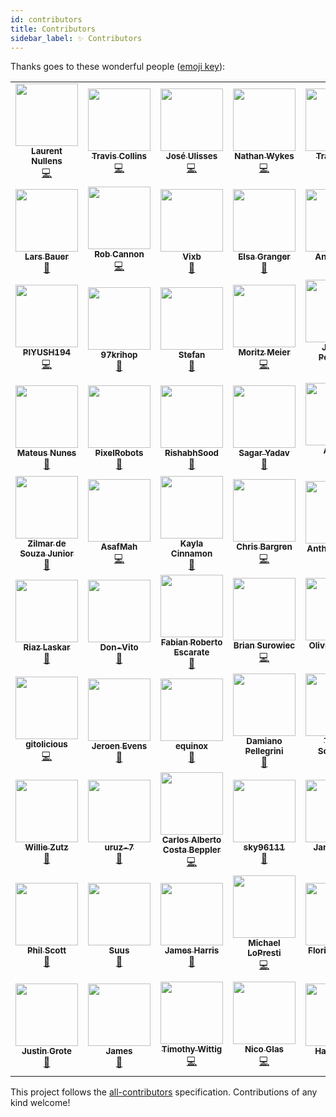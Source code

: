```yaml
---
id: contributors
title: Contributors
sidebar_label: ✨ Contributors
---
```


Thanks goes to these wonderful people ([emoji key][acek]):

<!-- ALL-CONTRIBUTORS-LIST:START - Do not remove or modify this section -->
<!-- prettier-ignore-start -->
<!-- markdownlint-disable -->
<table>
  <tr>
    <td align="center"><a href="https://github.com/lnu"><img src="https://avatars.githubusercontent.com/u/1829553?v=4?s=100" width="100px;" alt=""/><br /><sub><b>Laurent Nullens</b></sub></a><br /><a href="https://github.com/JanDeDobbeleer/oh-my-posh/commits?author=lnu" title="Code">💻</a></td>
    <td align="center"><a href="https://github.com/TravisTX"><img src="https://avatars.githubusercontent.com/u/934490?v=4?s=100" width="100px;" alt=""/><br /><sub><b>Travis Collins</b></sub></a><br /><a href="https://github.com/JanDeDobbeleer/oh-my-posh/commits?author=TravisTX" title="Code">💻</a></td>
    <td align="center"><a href="https://github.com/jos3s"><img src="https://avatars.githubusercontent.com/u/50359547?v=4?s=100" width="100px;" alt=""/><br /><sub><b>José Ulisses</b></sub></a><br /><a href="https://github.com/JanDeDobbeleer/oh-my-posh/commits?author=jos3s" title="Code">💻</a></td>
    <td align="center"><a href="https://github.com/nwykes"><img src="https://avatars.githubusercontent.com/u/593993?v=4?s=100" width="100px;" alt=""/><br /><sub><b>Nathan Wykes</b></sub></a><br /><a href="https://github.com/JanDeDobbeleer/oh-my-posh/commits?author=nwykes" title="Code">💻</a></td>
    <td align="center"><a href="http://www.paraesthesia.com/"><img src="https://avatars.githubusercontent.com/u/1156571?v=4?s=100" width="100px;" alt=""/><br /><sub><b>Travis Illig</b></sub></a><br /><a href="https://github.com/JanDeDobbeleer/oh-my-posh/commits?author=tillig" title="Code">💻</a></td>
    <td align="center"><a href="http://www.evilznet.com/"><img src="https://avatars.githubusercontent.com/u/2937862?v=4?s=100" width="100px;" alt=""/><br /><sub><b>Vincent B.</b></sub></a><br /><a href="https://github.com/JanDeDobbeleer/oh-my-posh/commits?author=evilz" title="Code">💻</a></td>
    <td align="center"><a href="https://erclu.github.io/cv/"><img src="https://avatars.githubusercontent.com/u/30255227?v=4?s=100" width="100px;" alt=""/><br /><sub><b>Luca Ercole</b></sub></a><br /><a href="https://github.com/JanDeDobbeleer/oh-my-posh/commits?author=erclu" title="Code">💻</a></td>
  </tr>
  <tr>
    <td align="center"><a href="https://larsbauer.xyz/"><img src="https://avatars.githubusercontent.com/u/3920045?v=4?s=100" width="100px;" alt=""/><br /><sub><b>Lars Bauer</b></sub></a><br /><a href="#design-LarsBauer" title="Design">🎨</a></td>
    <td align="center"><a href="https://github.com/RobCannon"><img src="https://avatars.githubusercontent.com/u/189862?v=4?s=100" width="100px;" alt=""/><br /><sub><b>Rob Cannon</b></sub></a><br /><a href="https://github.com/JanDeDobbeleer/oh-my-posh/commits?author=RobCannon" title="Code">💻</a></td>
    <td align="center"><a href="https://github.com/Vixb1122"><img src="https://avatars.githubusercontent.com/u/17810492?v=4?s=100" width="100px;" alt=""/><br /><sub><b>Vixb</b></sub></a><br /><a href="https://github.com/JanDeDobbeleer/oh-my-posh/commits?author=Vixb1122" title="Documentation">📖</a></td>
    <td align="center"><a href="https://github.com/zeyugao"><img src="https://avatars.githubusercontent.com/u/6374697?v=4?s=100" width="100px;" alt=""/><br /><sub><b>Elsa Granger</b></sub></a><br /><a href="#design-zeyugao" title="Design">🎨</a></td>
    <td align="center"><a href="https://github.com/softweaprograma"><img src="https://avatars.githubusercontent.com/u/35231092?v=4?s=100" width="100px;" alt=""/><br /><sub><b>Anthony G</b></sub></a><br /><a href="#design-softweaprograma" title="Design">🎨</a></td>
    <td align="center"><a href="https://github.com/gitolicious"><img src="https://avatars.githubusercontent.com/u/26963495?v=4?s=100" width="100px;" alt=""/><br /><sub><b>gitolicious</b></sub></a><br /><a href="https://github.com/JanDeDobbeleer/oh-my-posh/commits?author=gitolicious" title="Code">💻</a></td>
    <td align="center"><a href="https://alzhanov.ru/"><img src="https://avatars.githubusercontent.com/u/8657078?v=4?s=100" width="100px;" alt=""/><br /><sub><b>Maxim</b></sub></a><br /><a href="#design-irdkwmnsb" title="Design">🎨</a></td>
  </tr>
  <tr>
    <td align="center"><a href="https://github.com/PIYUSH194"><img src="https://avatars.githubusercontent.com/u/2896456?v=4?s=100" width="100px;" alt=""/><br /><sub><b>PIYUSH194</b></sub></a><br /><a href="https://github.com/JanDeDobbeleer/oh-my-posh/commits?author=PIYUSH194" title="Code">💻</a></td>
    <td align="center"><a href="https://github.com/97krihop"><img src="https://avatars.githubusercontent.com/u/24739853?v=4?s=100" width="100px;" alt=""/><br /><sub><b>97krihop</b></sub></a><br /><a href="https://github.com/JanDeDobbeleer/oh-my-posh/commits?author=97krihop" title="Documentation">📖</a></td>
    <td align="center"><a href="https://github.com/stefanes"><img src="https://avatars.githubusercontent.com/u/5484354?v=4?s=100" width="100px;" alt=""/><br /><sub><b>Stefan</b></sub></a><br /><a href="#design-stefanes" title="Design">🎨</a></td>
    <td align="center"><a href="https://github.com/moritz-meier"><img src="https://avatars.githubusercontent.com/u/60762067?v=4?s=100" width="100px;" alt=""/><br /><sub><b>Moritz Meier</b></sub></a><br /><a href="https://github.com/JanDeDobbeleer/oh-my-posh/commits?author=moritz-meier" title="Code">💻</a></td>
    <td align="center"><a href="https://github.com/jetersen"><img src="https://avatars.githubusercontent.com/u/1661688?v=4?s=100" width="100px;" alt=""/><br /><sub><b>Joseph Petersen</b></sub></a><br /><a href="https://github.com/JanDeDobbeleer/oh-my-posh/commits?author=jetersen" title="Code">💻</a></td>
    <td align="center"><a href="https://github.com/Goliaita"><img src="https://avatars.githubusercontent.com/u/11245411?v=4?s=100" width="100px;" alt=""/><br /><sub><b>Davide Basile</b></sub></a><br /><a href="https://github.com/JanDeDobbeleer/oh-my-posh/commits?author=Goliaita" title="Code">💻</a></td>
    <td align="center"><a href="http://youngbin.xyz/"><img src="https://avatars.githubusercontent.com/u/1916739?v=4?s=100" width="100px;" alt=""/><br /><sub><b>Youngbin Han</b></sub></a><br /><a href="#design-sukso96100" title="Design">🎨</a></td>
  </tr>
  <tr>
    <td align="center"><a href="https://mateusnssp.github.io/mateusnssp/"><img src="https://avatars.githubusercontent.com/u/69170710?v=4?s=100" width="100px;" alt=""/><br /><sub><b>Mateus Nunes</b></sub></a><br /><a href="#design-mateusnssn" title="Design">🎨</a></td>
    <td align="center"><a href="https://pixelrobots.co.uk/"><img src="https://avatars.githubusercontent.com/u/22979170?v=4?s=100" width="100px;" alt=""/><br /><sub><b>PixelRobots</b></sub></a><br /><a href="#design-PixelRobots" title="Design">🎨</a></td>
    <td align="center"><a href="https://github.com/RishabhSood"><img src="https://avatars.githubusercontent.com/u/55499929?v=4?s=100" width="100px;" alt=""/><br /><sub><b>RishabhSood</b></sub></a><br /><a href="#design-RishabhSood" title="Design">🎨</a></td>
    <td align="center"><a href="https://github.com/SagarYadav17"><img src="https://avatars.githubusercontent.com/u/47110215?v=4?s=100" width="100px;" alt=""/><br /><sub><b>Sagar Yadav</b></sub></a><br /><a href="#design-SagarYadav17" title="Design">🎨</a></td>
    <td align="center"><a href="https://github.com/WolfspiritM"><img src="https://avatars.githubusercontent.com/u/5904171?v=4?s=100" width="100px;" alt=""/><br /><sub><b>Adrian</b></sub></a><br /><a href="https://github.com/JanDeDobbeleer/oh-my-posh/commits?author=WolfspiritM" title="Code">💻</a></td>
    <td align="center"><a href="https://github.com/MJECloud"><img src="https://avatars.githubusercontent.com/u/22131101?v=4?s=100" width="100px;" alt=""/><br /><sub><b>Maurice</b></sub></a><br /><a href="https://github.com/JanDeDobbeleer/oh-my-posh/commits?author=MJECloud" title="Code">💻</a></td>
    <td align="center"><a href="https://github.com/samuelfahrngruber"><img src="https://avatars.githubusercontent.com/u/35682879?v=4?s=100" width="100px;" alt=""/><br /><sub><b>samuelfahrngruber</b></sub></a><br /><a href="https://github.com/JanDeDobbeleer/oh-my-posh/commits?author=samuelfahrngruber" title="Code">💻</a></td>
  </tr>
  <tr>
    <td align="center"><a href="https://github.com/zilmarr"><img src="https://avatars.githubusercontent.com/u/5557367?v=4?s=100" width="100px;" alt=""/><br /><sub><b>Zilmar de Souza Junior</b></sub></a><br /><a href="#design-zilmarr" title="Design">🎨</a></td>
    <td align="center"><a href="https://github.com/AsafMah"><img src="https://avatars.githubusercontent.com/u/6424271?v=4?s=100" width="100px;" alt=""/><br /><sub><b>AsafMah</b></sub></a><br /><a href="https://github.com/JanDeDobbeleer/oh-my-posh/commits?author=AsafMah" title="Code">💻</a></td>
    <td align="center"><a href="https://github.com/cinnamon-msft"><img src="https://avatars.githubusercontent.com/u/48369326?v=4?s=100" width="100px;" alt=""/><br /><sub><b>Kayla Cinnamon</b></sub></a><br /><a href="#design-cinnamon-msft" title="Design">🎨</a></td>
    <td align="center"><a href="https://github.com/cbargren"><img src="https://avatars.githubusercontent.com/u/1050712?v=4?s=100" width="100px;" alt=""/><br /><sub><b>Chris Bargren</b></sub></a><br /><a href="https://github.com/JanDeDobbeleer/oh-my-posh/commits?author=cbargren" title="Code">💻</a></td>
    <td align="center"><a href="https://tonybaloney.github.io/"><img src="https://avatars.githubusercontent.com/u/1532417?v=4?s=100" width="100px;" alt=""/><br /><sub><b>Anthony Shaw</b></sub></a><br /><a href="#design-tonybaloney" title="Design">🎨</a></td>
    <td align="center"><a href="https://github.com/mifieldxu"><img src="https://avatars.githubusercontent.com/u/5520179?v=4?s=100" width="100px;" alt=""/><br /><sub><b>Mifield</b></sub></a><br /><a href="https://github.com/JanDeDobbeleer/oh-my-posh/commits?author=mifieldxu" title="Documentation">📖</a></td>
    <td align="center"><a href="https://github.com/benallred"><img src="https://avatars.githubusercontent.com/u/3902274?v=4?s=100" width="100px;" alt=""/><br /><sub><b>Ben Allred</b></sub></a><br /><a href="https://github.com/JanDeDobbeleer/oh-my-posh/commits?author=benallred" title="Documentation">📖</a></td>
  </tr>
  <tr>
    <td align="center"><a href="https://riazxrazor.herokuapp.com/"><img src="https://avatars.githubusercontent.com/u/13194363?v=4?s=100" width="100px;" alt=""/><br /><sub><b>Riaz Laskar</b></sub></a><br /><a href="https://github.com/JanDeDobbeleer/oh-my-posh/commits?author=riazXrazor" title="Documentation">📖</a></td>
    <td align="center"><a href="https://github.com/Don-Vito"><img src="https://avatars.githubusercontent.com/u/4639110?v=4?s=100" width="100px;" alt=""/><br /><sub><b>Don-Vito</b></sub></a><br /><a href="https://github.com/JanDeDobbeleer/oh-my-posh/commits?author=Don-Vito" title="Documentation">📖</a></td>
    <td align="center"><a href="https://github.com/FabianEscarate"><img src="https://avatars.githubusercontent.com/u/19978896?v=4?s=100" width="100px;" alt=""/><br /><sub><b>Fabian Roberto Escarate</b></sub></a><br /><a href="#design-FabianEscarate" title="Design">🎨</a></td>
    <td align="center"><a href="https://github.com/xt0rted"><img src="https://avatars.githubusercontent.com/u/831974?v=4?s=100" width="100px;" alt=""/><br /><sub><b>Brian Surowiec</b></sub></a><br /><a href="https://github.com/JanDeDobbeleer/oh-my-posh/commits?author=xt0rted" title="Code">💻</a></td>
    <td align="center"><a href="https://twitter.com/OJullien"><img src="https://avatars.githubusercontent.com/u/3778194?v=4?s=100" width="100px;" alt=""/><br /><sub><b>Olivier Jullien</b></sub></a><br /><a href="https://github.com/JanDeDobbeleer/oh-my-posh/commits?author=ojullien" title="Code">💻</a></td>
    <td align="center"><a href="https://github.com/cdonnellytx"><img src="https://avatars.githubusercontent.com/u/183046?v=4?s=100" width="100px;" alt=""/><br /><sub><b>Chris Donnelly</b></sub></a><br /><a href="https://github.com/JanDeDobbeleer/oh-my-posh/commits?author=cdonnellytx" title="Code">💻</a></td>
    <td align="center"><a href="https://github.com/KyleCrowley"><img src="https://avatars.githubusercontent.com/u/6757487?v=4?s=100" width="100px;" alt=""/><br /><sub><b>Kyle Crowley</b></sub></a><br /><a href="https://github.com/JanDeDobbeleer/oh-my-posh/commits?author=KyleCrowley" title="Code">💻</a></td>
  </tr>
  <tr>
    <td align="center"><a href="https://github.com/gitolicious"><img src="https://avatars.githubusercontent.com/u/26963495?v=4?s=100" width="100px;" alt=""/><br /><sub><b>gitolicious</b></sub></a><br /><a href="https://github.com/JanDeDobbeleer/oh-my-posh/commits?author=gitolicious" title="Code">💻</a></td>
    <td align="center"><a href="https://github.com/jeroen7s"><img src="https://avatars.githubusercontent.com/u/10954827?v=4?s=100" width="100px;" alt=""/><br /><sub><b>Jeroen Evens</b></sub></a><br /><a href="https://github.com/JanDeDobbeleer/oh-my-posh/commits?author=jeroen7s" title="Documentation">📖</a></td>
    <td align="center"><a href="https://github.com/equinox"><img src="https://avatars.githubusercontent.com/u/6139999?v=4?s=100" width="100px;" alt=""/><br /><sub><b>equinox</b></sub></a><br /><a href="https://github.com/JanDeDobbeleer/oh-my-posh/commits?author=equinox" title="Documentation">📖</a></td>
    <td align="center"><a href="https://github.com/DamianoPellegrini"><img src="https://avatars.githubusercontent.com/u/41305552?v=4?s=100" width="100px;" alt=""/><br /><sub><b>Damiano Pellegrini</b></sub></a><br /><a href="#design-DamianoPellegrini" title="Design">🎨</a></td>
    <td align="center"><a href="https://timokrates.de/"><img src="https://avatars.githubusercontent.com/u/36821505?v=4?s=100" width="100px;" alt=""/><br /><sub><b>Timon Schelling</b></sub></a><br /><a href="#design-timon-schelling" title="Design">🎨</a></td>
    <td align="center"><a href="https://github.com/zeyugao"><img src="https://avatars.githubusercontent.com/u/6374697?v=4?s=100" width="100px;" alt=""/><br /><sub><b>Elsa Granger</b></sub></a><br /><a href="#design-zeyugao" title="Design">🎨</a></td>
    <td align="center"><a href="https://daksh.eu.org/"><img src="https://avatars.githubusercontent.com/u/43648146?v=4?s=100" width="100px;" alt=""/><br /><sub><b>Daksh P. Jain</b></sub></a><br /><a href="https://github.com/JanDeDobbeleer/oh-my-posh/commits?author=Daksh777" title="Documentation">📖</a></td>
  </tr>
  <tr>
    <td align="center"><a href="http://bit-shift.com/"><img src="https://avatars.githubusercontent.com/u/19351?v=4?s=100" width="100px;" alt=""/><br /><sub><b>Willie Zutz</b></sub></a><br /><a href="https://github.com/JanDeDobbeleer/oh-my-posh/commits?author=boarder2" title="Documentation">📖</a></td>
    <td align="center"><a href="https://github.com/uruz-7"><img src="https://avatars.githubusercontent.com/u/15071454?v=4?s=100" width="100px;" alt=""/><br /><sub><b>uruz-7</b></sub></a><br /><a href="#design-uruz-7" title="Design">🎨</a></td>
    <td align="center"><a href="https://github.com/beppler"><img src="https://avatars.githubusercontent.com/u/66092?v=4?s=100" width="100px;" alt=""/><br /><sub><b>Carlos Alberto Costa Beppler</b></sub></a><br /><a href="https://github.com/JanDeDobbeleer/oh-my-posh/commits?author=beppler" title="Code">💻</a></td>
    <td align="center"><a href="https://github.com/sky96111"><img src="https://avatars.githubusercontent.com/u/22412214?v=4?s=100" width="100px;" alt=""/><br /><sub><b>sky96111</b></sub></a><br /><a href="#design-sky96111" title="Design">🎨</a></td>
    <td align="center"><a href="http://j.tlns.be/"><img src="https://avatars.githubusercontent.com/u/9884103?v=4?s=100" width="100px;" alt=""/><br /><sub><b>Jan Tielens</b></sub></a><br /><a href="https://github.com/JanDeDobbeleer/oh-my-posh/commits?author=jantielens" title="Documentation">📖</a></td>
    <td align="center"><a href="https://github.com/shedric1"><img src="https://avatars.githubusercontent.com/u/56672838?v=4?s=100" width="100px;" alt=""/><br /><sub><b>shedric1</b></sub></a><br /><a href="https://github.com/JanDeDobbeleer/oh-my-posh/commits?author=shedric1" title="Code">💻</a></td>
    <td align="center"><a href="https://github.com/sectorogo"><img src="https://avatars.githubusercontent.com/u/32959212?v=4?s=100" width="100px;" alt=""/><br /><sub><b>sectorogo</b></sub></a><br /><a href="#design-sectorogo" title="Design">🎨</a></td>
  </tr>
  <tr>
    <td align="center"><a href="https://github.com/phil-scott-78"><img src="https://avatars.githubusercontent.com/u/2447331?v=4?s=100" width="100px;" alt=""/><br /><sub><b>Phil Scott</b></sub></a><br /><a href="#design-phil-scott-78" title="Design">🎨</a></td>
    <td align="center"><a href="https://suuu.us/"><img src="https://avatars.githubusercontent.com/u/40822355?v=4?s=100" width="100px;" alt=""/><br /><sub><b>Suus</b></sub></a><br /><a href="https://github.com/JanDeDobbeleer/oh-my-posh/commits?author=suuus" title="Documentation">📖</a></td>
    <td align="center"><a href="https://wopian.me/"><img src="https://avatars.githubusercontent.com/u/3440094?v=4?s=100" width="100px;" alt=""/><br /><sub><b>James Harris</b></sub></a><br /><a href="#design-wopian" title="Design">🎨</a></td>
    <td align="center"><a href="https://github.com/mdlopresti"><img src="https://avatars.githubusercontent.com/u/1293090?v=4?s=100" width="100px;" alt=""/><br /><sub><b>Michael LoPresti</b></sub></a><br /><a href="https://github.com/JanDeDobbeleer/oh-my-posh/commits?author=mdlopresti" title="Code">💻</a></td>
    <td align="center"><a href="https://github.com/floh96"><img src="https://avatars.githubusercontent.com/u/49693964?v=4?s=100" width="100px;" alt=""/><br /><sub><b>Florian Heberl</b></sub></a><br /><a href="https://github.com/JanDeDobbeleer/oh-my-posh/commits?author=floh96" title="Documentation">📖</a></td>
    <td align="center"><a href="http://tobiashoelzer.dynu.net"><img src="https://avatars.githubusercontent.com/u/37540371?v=4?s=100" width="100px;" alt=""/><br /><sub><b>Tobias Hölzer</b></sub></a><br /><a href="https://github.com/JanDeDobbeleer/oh-my-posh/commits?author=relativityhd" title="Documentation">📖</a> <a href="https://github.com/JanDeDobbeleer/oh-my-posh/commits?author=relativityhd" title="Code">💻</a></td>
    <td align="center"><a href="https://h4iku.github.io"><img src="https://avatars.githubusercontent.com/u/3812788?v=4?s=100" width="100px;" alt=""/><br /><sub><b>Reza Gharibi</b></sub></a><br /><a href="https://github.com/JanDeDobbeleer/oh-my-posh/commits?author=h4iku" title="Documentation">📖</a></td>
  </tr>
  <tr>
    <td align="center"><a href="https://justingrote.github.io"><img src="https://avatars.githubusercontent.com/u/15258962?v=4?s=100" width="100px;" alt=""/><br /><sub><b>Justin Grote</b></sub></a><br /><a href="https://github.com/JanDeDobbeleer/oh-my-posh/commits?author=JustinGrote" title="Documentation">📖</a></td>
    <td align="center"><a href="https://github.com/henry-js"><img src="https://avatars.githubusercontent.com/u/79054685?v=4?s=100" width="100px;" alt=""/><br /><sub><b>James</b></sub></a><br /><a href="https://github.com/JanDeDobbeleer/oh-my-posh/commits?author=henry-js" title="Documentation">📖</a></td>
    <td align="center"><a href="https://wittig.dev"><img src="https://avatars.githubusercontent.com/u/1031515?v=4?s=100" width="100px;" alt=""/><br /><sub><b>Timothy Wittig</b></sub></a><br /><a href="https://github.com/JanDeDobbeleer/oh-my-posh/commits?author=iarejenius" title="Code">💻</a></td>
    <td align="center"><a href="https://github.com/Descalon"><img src="https://avatars.githubusercontent.com/u/1098500?v=4?s=100" width="100px;" alt=""/><br /><sub><b>Nico Glas</b></sub></a><br /><a href="https://github.com/JanDeDobbeleer/oh-my-posh/commits?author=Descalon" title="Code">💻</a></td>
    <td align="center"><a href="https://github.com/hanskokx"><img src="https://avatars.githubusercontent.com/u/1911919?v=4?s=100" width="100px;" alt=""/><br /><sub><b>Hans Kokx</b></sub></a><br /><a href="https://github.com/JanDeDobbeleer/oh-my-posh/commits?author=hanskokx" title="Documentation">📖</a></td>
    <td align="center"><a href="http://alchatti.com"><img src="https://avatars.githubusercontent.com/u/9209306?v=4?s=100" width="100px;" alt=""/><br /><sub><b>Majed Al-Chatti</b></sub></a><br /><a href="#design-alchatti" title="Design">🎨</a></td>
  </tr>
</table>

<!-- markdownlint-restore -->
<!-- prettier-ignore-end -->

<!-- ALL-CONTRIBUTORS-LIST:END -->

This project follows the [all-contributors][ac] specification.
Contributions of any kind welcome!

[acek]: https://allcontributors.org/docs/en/emoji-key
[ac]: https://github.com/all-contributors/all-contributors
